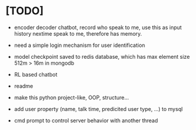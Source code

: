# [TODO]
* encoder decoder chatbot, record who speak to me, use this as input history nextime speak to me, therefore has memory.
* need a simple login mechanism for user identification

* model checkpoint saved to redis database, which has max element size 512m > 16m in mongodb
* RL based chatbot
* readme
* make this python project-like, OOP, structure...
* add user property (name, talk time, predicited user type, ...) to mysql
* cmd prompt to control server behavior with another thread
